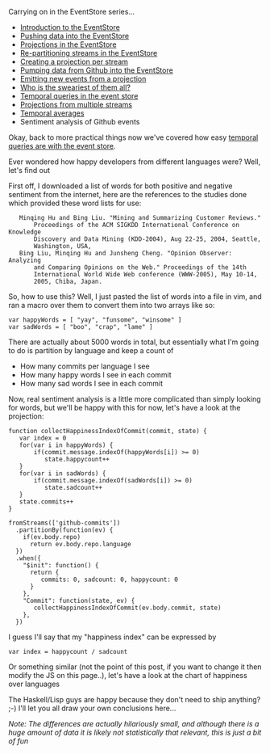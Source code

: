 Carrying on in the EventStore series...

- [Introduction to the EventStore](/entries/playing-with-the-eventstore.html)
- [Pushing data into the EventStore](/entries/pushing-data-into-streams-in-the-eventstore.html)
- [Projections in the EventStore](/entries/basic-projections-in-the-eventstore.html)
- [Re-partitioning streams in the EventStore](/entries/re-partitioning-streams-in-the-event-store-for-better-projections.html)
- [Creating a projection per stream](/entries/creating-a-projection-per-stream-in-the-eventstore.html)
- [Pumping data from Github into the EventStore](/entries/less-abstract,-pumping-data-from-github-into-the-eventstore.html)
- [Emitting new events from a projection](/entries/evented-github-adventure---emitting-commits-as-their-own-events.html)
- [Who is the sweariest of them all?](/entries/evented-github-adventure---who-writes-the-sweariest-commit-messages.html)
- [Temporal queries in the event store](/entries/evented-github-adventure---temporal-queries,-who-doesnt-trust-their-hardware.html)
- [Projections from multiple streams](/entries/evented-github-adventure---crossing-the-streams-to-gain-real-insights.html)
- [Temporal averages](/entries/evented-github-adventure---temporal-averages.html)
- Sentiment analysis of Github events

Okay, back to more practical things now we've covered how easy [temporal queries are with the event store](/entries/evented-github-adventure---temporal-averages.html).

Ever wondered how happy developers from different languages were? Well, let's find out 

First off, I downloaded a list of words for both positive and negative sentiment from the internet, here are the references to the studies done which provided these word lists for use:

       Minqing Hu and Bing Liu. "Mining and Summarizing Customer Reviews."
           Proceedings of the ACM SIGKDD International Conference on Knowledge
           Discovery and Data Mining (KDD-2004), Aug 22-25, 2004, Seattle,
           Washington, USA, 
       Bing Liu, Minqing Hu and Junsheng Cheng. "Opinion Observer: Analyzing
           and Comparing Opinions on the Web." Proceedings of the 14th
           International World Wide Web conference (WWW-2005), May 10-14,
           2005, Chiba, Japan.


So, how to use this? Well, I just pasted the list of words into a file in vim, and ran a macro over them to convert them into two arrays like so:

    var happyWords = [ "yay", "funsome", "winsome" ]
    var sadWords = [ "boo", "crap", "lame" ]

There are actually about 5000 words in total, but essentially what I'm going to do is partition by language and keep a count of 

- How many commits per language I see
- How many happy words I see in each commit
- How many sad words I see in each commit

Now, real sentiment analysis is a little more complicated than simply looking for words, but we'll be happy with this for now, let's have a look at the projection:

    function collectHappinessIndexOfCommit(commit, state) {
       var index = 0
       for(var i in happyWords) {
           if(commit.message.indexOf(happyWords[i]) >= 0)
              state.happycount++
       }
       for(var i in sadWords) {
           if(commit.message.indexOf(sadWords[i]) >= 0)
              state.sadcount++
       }
       state.commits++
    }

    fromStreams(['github-commits'])
      .partitionBy(function(ev) {
        if(ev.body.repo)
          return ev.body.repo.language
      })
      .when({
        "$init": function() {
          return { 
             commits: 0, sadcount: 0, happycount: 0
          }
        },
        "Commit": function(state, ev) {
           collectHappinessIndexOfCommit(ev.body.commit, state)
        },
      })


I guess I'll say that my "happiness index" can be expressed by 

    var index = happycount / sadcount

Or something similar (not the point of this post, if you want to change it then modify the JS on this page..), let's have a look at the chart of happiness over languages

<div id="scaled"></div>

The Haskell/Lisp guys are happy because they don't need to ship anything? ;-) I'll let you all draw your own conclusions here...

*Note: The differences are actually hilariously small, and although there is a huge amount of data it is likely not statistically that relevant, this is just a bit of fun*

<script type="text/javascript" src="/d3.v2.js"></script>
<script type="text/javascript">

var data = 

{"Lua":{"commits":1471,"happycount":568,"sadcount":1164},"Java":{"commits":57652,"happycount":26112,"sadcount":59956},"C":{"commits":31898,"happycount":25670,"sadcount":53669},"AutoHotkey":{"commits":49,"happycount":16,"sadcount":51},"null":{"commits":35613,"happycount":7819,"sadcount":14434},"C++":{"commits":25296,"happycount":14834,"sadcount":33367},"Ruby":{"commits":42890,"happycount":17496,"sadcount":38583},"undefined":{"commits":611,"happycount":231,"sadcount":495},"Python":{"commits":41811,"happycount":19433,"sadcount":43012},"JavaScript":{"commits":78254,"happycount":29268,"sadcount":62612},"PHP":{"commits":34239,"happycount":13593,"sadcount":30559},"Emacs Lisp":{"commits":2116,"happycount":977,"sadcount":1867},"Objective-C":{"commits":6925,"happycount":2962,"sadcount":5894},"Shell":{"commits":12370,"happycount":5196,"sadcount":10808},"Erlang":{"commits":1376,"happycount":662,"sadcount":1606},"ColdFusion":{"commits":293,"happycount":109,"sadcount":250},"CoffeeScript":{"commits":3018,"happycount":1098,"sadcount":2593},"C#":{"commits":8977,"happycount":3818,"sadcount":8683},"Groovy":{"commits":1022,"happycount":404,"sadcount":912},"Go":{"commits":1617,"happycount":820,"sadcount":1582},"Rust":{"commits":1058,"happycount":588,"sadcount":1845},"Arduino":{"commits":342,"happycount":150,"sadcount":229},"Standard ML":{"commits":66,"happycount":16,"sadcount":32},"R":{"commits":1165,"happycount":510,"sadcount":891},"Perl":{"commits":4940,"happycount":2639,"sadcount":5417},"Haskell":{"commits":2066,"happycount":849,"sadcount":1589},"Common Lisp":{"commits":419,"happycount":275,"sadcount":518},"Verilog":{"commits":236,"happycount":130,"sadcount":193},"Haxe":{"commits":112,"happycount":58,"sadcount":116},"ooc":{"commits":36,"happycount":8,"sadcount":20},"VimL":{"commits":4494,"happycount":1302,"sadcount":3222},"Scala":{"commits":3249,"happycount":1869,"sadcount":3719},"Clojure":{"commits":1628,"happycount":800,"sadcount":1437},"FORTRAN":{"commits":173,"happycount":115,"sadcount":169},"ActionScript":{"commits":852,"happycount":321,"sadcount":703},"Assembly":{"commits":305,"happycount":151,"sadcount":237},"OCaml":{"commits":574,"happycount":276,"sadcount":598},"ASP":{"commits":303,"happycount":86,"sadcount":146},"Puppet":{"commits":1072,"happycount":397,"sadcount":1112},"OpenEdge ABL":{"commits":86,"happycount":21,"sadcount":64},"HaXe":{"commits":183,"happycount":60,"sadcount":227},"Julia":{"commits":512,"happycount":316,"sadcount":456},"D":{"commits":294,"happycount":131,"sadcount":247},"Tcl":{"commits":184,"happycount":105,"sadcount":219},"Visual Basic":{"commits":278,"happycount":76,"sadcount":223},"Racket":{"commits":415,"happycount":198,"sadcount":468},"Delphi":{"commits":260,"happycount":160,"sadcount":150},"Matlab":{"commits":1152,"happycount":210,"sadcount":366},"Dart":{"commits":299,"happycount":104,"sadcount":234},"Coq":{"commits":56,"happycount":18,"sadcount":28},"Vala":{"commits":39,"happycount":25,"sadcount":61},"Gosu":{"commits":4,"happycount":0,"sadcount":1},"F#":{"commits":228,"happycount":110,"sadcount":272},"Logtalk":{"commits":16,"happycount":15,"sadcount":34},"Scheme":{"commits":219,"happycount":91,"sadcount":125},"Prolog":{"commits":238,"happycount":94,"sadcount":229},"Augeas":{"commits":1,"happycount":1,"sadcount":3},"PowerShell":{"commits":206,"happycount":63,"sadcount":193},"VHDL":{"commits":176,"happycount":70,"sadcount":160},"Turing":{"commits":3,"happycount":3,"sadcount":3},"DCPU-16 ASM":{"commits":23,"happycount":11,"sadcount":7},"Smalltalk":{"commits":175,"happycount":113,"sadcount":164},"XQuery":{"commits":38,"happycount":10,"sadcount":45},"Dylan":{"commits":17,"happycount":9,"sadcount":20},"Objective-J":{"commits":85,"happycount":65,"sadcount":157},"Factor":{"commits":172,"happycount":132,"sadcount":142},"Ada":{"commits":74,"happycount":23,"sadcount":52},"Kotlin":{"commits":11,"happycount":11,"sadcount":7},"Rebol":{"commits":25,"happycount":16,"sadcount":22},"Io":{"commits":10,"happycount":0,"sadcount":6},"Nemerle":{"commits":7,"happycount":5,"sadcount":2},"Elixir":{"commits":57,"happycount":35,"sadcount":57},"Eiffel":{"commits":16,"happycount":12,"sadcount":24},"Boo":{"commits":6,"happycount":2,"sadcount":0},"SuperCollider":{"commits":15,"happycount":12,"sadcount":29},"AppleScript":{"commits":15,"happycount":11,"sadcount":23},"Parrot":{"commits":33,"happycount":16,"sadcount":50},"Scilab":{"commits":13,"happycount":5,"sadcount":12},"Apex":{"commits":25,"happycount":7,"sadcount":25},"Ceylon":{"commits":42,"happycount":11,"sadcount":14},"Bro":{"commits":3,"happycount":2,"sadcount":1},"Pure Data":{"commits":19,"happycount":7,"sadcount":12},"Max":{"commits":1,"happycount":0,"sadcount":0},"Fancy":{"commits":4,"happycount":0,"sadcount":2},"Lasso":{"commits":605,"happycount":225,"sadcount":615},"TypeScript":{"commits":245,"happycount":75,"sadcount":219},"XML":{"commits":176,"happycount":43,"sadcount":162},"LiveScript":{"commits":10,"happycount":5,"sadcount":15},"Awk":{"commits":4,"happycount":1,"sadcount":2},"Mirah":{"commits":4,"happycount":0,"sadcount":0},"Xtend":{"commits":2,"happycount":0,"sadcount":0},"Ioke":{"commits":2,"happycount":0,"sadcount":0},"Monkey":{"commits":5,"happycount":0,"sadcount":0},"Logos":{"commits":66,"happycount":34,"sadcount":49},"eC":{"commits":1,"happycount":0,"sadcount":0},"Nimrod":{"commits":2,"happycount":0,"sadcount":3},"CLIPS":{"commits":3,"happycount":1,"sadcount":3},"Arc":{"commits":1,"happycount":2,"sadcount":3}}
</script>

<script type="text/javascript">

   var filteredData = []
   for(var i in data) {
     if(i === 'null') continue
     if(i === 'undefined') continue
     if(data[i].commits >= 2000) {
       var datum = {
        key: i,
        state: data[i]
       }

       var happytotal = datum.state.happycount// / datum.state.commits
        , sadtotal = datum.state.sadcount// / datum.state.commits

       datum.state.index = (happytotal / sadtotal) 
       filteredData.push(datum)
     }
   }

  if(filteredData.sort)
    filteredData = filteredData.sort(function(a,b) { return a.state.index - b.state.index })

  var svg = d3.select("#scaled").append("svg")
          .attr("width", 800)
          .attr("height", 480)


   var max = d3.max(filteredData, function(d) { return d.state.index })
    , min = d3.min(filteredData, function(d) { return d.state.index })


   var scale = d3.scale.linear()
     .domain([min, max])
     .range([0, 1]);


   svg.append("text")
      .attr("fill", '#000')
      .attr("x", 110)
      .attr("y", 60)
      .text("Happiness index of github commit analysis")

   svg.selectAll(".label")
      .data(filteredData)
      .enter()
        .append("text")
        .attr("class", "label")
        .attr("transform", function(d, i) { 
          var transform = "translate(" + i * (640 / filteredData.length) + "," + 380 + ") "
          transform += "rotate(75) "
          return transform
        })
        .attr("x", 0)
        .attr("y", 0)
        .text(function(d) { return d.key })

    svg.selectAll(".time")
     .data(filteredData)
     .enter()
       .append("rect")
         .attr("class", "time")
         .attr("fill", '#AAF')
         .attr("x", function(d, i) { return i * (640 / filteredData.length)})
         .attr("y", function(d, i) { return 370 - (280 * scale(d.state.index)) })
         .attr("width", 640 / (filteredData.length + 1))
         .attr("height", function(d, i) { return 280 * scale(d.state.index) })
</script>


